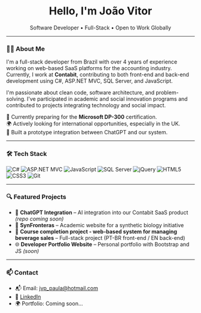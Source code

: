 <h1 align="center">Hello, I'm João Vitor </h1>

<p align="center">
  Software Developer • Full-Stack • Open to Work Globally
</p>

---

### 🧑‍💻 About Me

I'm a full-stack developer from Brazil with over 4 years of experience working on web-based SaaS platforms for the accounting industry. Currently, I work at **Contabit**, contributing to both front-end and back-end development using C#, ASP.NET MVC, SQL Server, and JavaScript.

I'm passionate about clean code, software architecture, and problem-solving. I’ve participated in academic and social innovation programs and contributed to projects integrating technology and social impact.

🎯 Currently preparing for the **Microsoft DP-300** certification.  
🌍 Actively looking for international opportunities, especially in the UK.  
🤖 Built a prototype integration between ChatGPT and our system.

---

### 🛠️ Tech Stack

![C#](https://img.shields.io/badge/C%23-239120?style=flat-square&logo=c-sharp&logoColor=white)
![ASP.NET MVC](https://img.shields.io/badge/ASP.NET_MVC-512BD4?style=flat-square&logo=dotnet)
![JavaScript](https://img.shields.io/badge/JavaScript-F7DF1E?style=flat-square&logo=javascript&logoColor=black)
![SQL Server](https://img.shields.io/badge/SQL_Server-CC2927?style=flat-square&logo=microsoftsqlserver&logoColor=white)
![jQuery](https://img.shields.io/badge/jQuery-0769AD?style=flat-square&logo=jquery)
![HTML5](https://img.shields.io/badge/HTML5-E34F26?style=flat-square&logo=html5)
![CSS3](https://img.shields.io/badge/CSS3-1572B6?style=flat-square&logo=css3)
![Git](https://img.shields.io/badge/Git-F05032?style=flat-square&logo=git)

---

### 🔍 Featured Projects

- 🧠 **ChatGPT Integration** – AI integration into our Contabit SaaS product *(repo coming soon)*  
- 🧪 **SynFronteras** – Academic website for a synthetic biology initiative  
- 🍻 **Course completion project - web-based system for managing beverage sales** – Full-stack project (PT-BR front-end / EN back-end)  
- 🌐 **Developer Portfolio Website** – Personal portfolio with Bootstrap and JS *(soon)*

---

### 📫 Contact

- 📬 Email: jvp_paula@hotmail.com  
- 💼 [LinkedIn](https://linkedin.com/in/jvp-depaula)
- 🌍 Portfolio: Coming soon...

